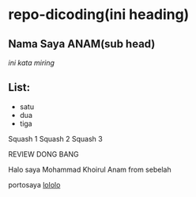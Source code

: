 # repo-dicoding(ini heading)

Nama Saya ANAM(sub head)
--

*ini kata miring*

List:
--
- satu
- dua
- tiga


Squash 1
Squash 2
Squash 3

REVIEW DONG BANG

Halo saya Mohammad Khoirul Anam
from sebelah

portosaya [lololo](google.com)
